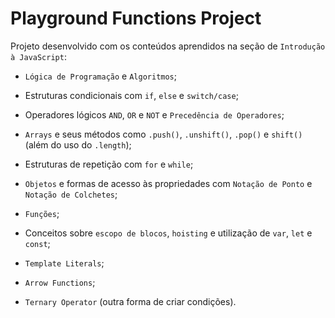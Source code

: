 # Playground Functions Project

Projeto desenvolvido com os conteúdos aprendidos na seção de `Introdução à JavaScript`:

- `Lógica de Programação` e `Algoritmos`;

- Estruturas condicionais com `if`, `else` e `switch/case`;

- Operadores lógicos `AND`, `OR` e `NOT` e `Precedência de Operadores`;

- `Arrays` e seus métodos como `.push()`, `.unshift()`, `.pop()` e `shift()` (além do uso do `.length`);

- Estruturas de repetição com `for` e `while`;

- `Objetos` e formas de acesso às propriedades com `Notação de Ponto` e `Notação de Colchetes`;

- `Funções`;

- Conceitos sobre `escopo de blocos`, `hoisting` e utilização de `var`, `let` e `const`;

- `Template Literals`;

- `Arrow Functions`;

- `Ternary Operator` (outra forma de criar condições).
